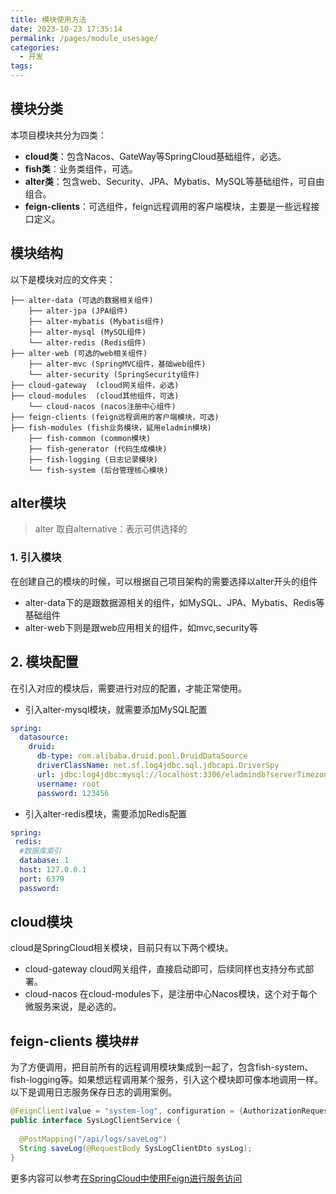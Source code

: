 ```yaml
---
title: 模块使用方法
date: 2023-10-23 17:35:14
permalink: /pages/module_usesage/
categories:
  - 开发
tags:
---
```


## 模块分类
本项目模块共分为四类：
- **cloud类**：包含Nacos、GateWay等SpringCloud基础组件，必选。
- **fish类**：业务类组件，可选。
- **alter类**：包含web、Security、JPA、Mybatis、MySQL等基础组件，可自由组合。
- **feign-clients**：可选组件，feign远程调用的客户端模块，主要是一些远程接口定义。

## 模块结构
以下是模块对应的文件夹：
```
├── alter-data (可选的数据相关组件)
    ├── alter-jpa (JPA组件)
    ├── alter-mybatis (Mybatis组件)
    ├── alter-mysql (MySQL组件)
    └── alter-redis (Redis组件)
├── alter-web (可选的web相关组件)
    ├── alter-mvc (SpringMVC组件，基础web组件)
    └── alter-security (SpringSecurity组件)
├── cloud-gateway  (cloud网关组件，必选)
├── cloud-modules  (cloud其他组件，可选)
    └── cloud-nacos (nacos注册中心组件)
├── feign-clients (feign远程调用的客户端模块，可选)
├── fish-modules (fish业务模块，延用eladmin模块)
    ├── fish-common (common模块)
    ├── fish-generator (代码生成模块)
    ├── fish-logging (日志记录模块)
    └── fish-system (后台管理核心模块)
```


## alter模块
> alter 取自alternative：表示可供选择的

### 1. 引入模块
在创建自己的模块的时候，可以根据自己项目架构的需要选择以alter开头的组件 

- alter-data下的是跟数据源相关的组件，如MySQL、JPA、Mybatis、Redis等基础组件
- alter-web下则是跟web应用相关的组件，如mvc,security等
## 2. 模块配置
在引入对应的模块后，需要进行对应的配置，才能正常使用。
- 引入alter-mysql模块，就需要添加MySQL配置
```yaml
spring:  
  datasource:  
    druid:  
      db-type: com.alibaba.druid.pool.DruidDataSource  
      driverClassName: net.sf.log4jdbc.sql.jdbcapi.DriverSpy  
      url: jdbc:log4jdbc:mysql://localhost:3306/eladmindb?serverTimezone=Asia/Shanghai
      username: root 
      password: 123456
```
- 引入alter-redis模块，需要添加Redis配置
```yaml
spring:
 redis:  
  #数据库索引  
  database: 1 
  host: 127.0.0.1
  port: 6379
  password:
  ```
## cloud模块
cloud是SpringCloud相关模块，目前只有以下两个模块。
- cloud-gateway 
 cloud网关组件，直接启动即可，后续同样也支持分布式部署。
- cloud-nacos
在cloud-modules下，是注册中心Nacos模块，这个对于每个微服务来说，是必选的。

##  feign-clients 模块##
为了方便调用，把目前所有的远程调用模块集成到一起了，包含fish-system、fish-logging等。如果想远程调用某个服务，引入这个模块即可像本地调用一样。以下是调用日志服务保存日志的调用案例。
```java
@FeignClient(value = "system-log", configuration = {AuthorizationRequestInterceptor.class})  
public interface SysLogClientService {  
  
  @PostMapping("/api/logs/saveLog")  
  String saveLog(@RequestBody SysLogClientDto sysLog);  
}
```

更多内容可以参考[在SpringCloud中使用Feign进行服务访问](https://jhacker.cn/2022/166359134934)